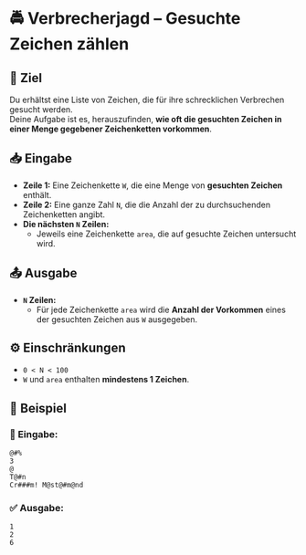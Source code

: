 # 🚔 Verbrecherjagd – Gesuchte Zeichen zählen

## 🎯 Ziel
Du erhältst eine Liste von Zeichen, die für ihre schrecklichen Verbrechen gesucht werden.  
Deine Aufgabe ist es, herauszufinden, **wie oft die gesuchten Zeichen in einer Menge gegebener Zeichenketten vorkommen**.

## 📥 Eingabe
- **Zeile 1:** Eine Zeichenkette `W`, die eine Menge von **gesuchten Zeichen** enthält.
- **Zeile 2:** Eine ganze Zahl `N`, die die Anzahl der zu durchsuchenden Zeichenketten angibt.
- **Die nächsten `N` Zeilen:**  
  - Jeweils eine Zeichenkette `area`, die auf gesuchte Zeichen untersucht wird.

## 📤 Ausgabe
- **`N` Zeilen:**  
  - Für jede Zeichenkette `area` wird die **Anzahl der Vorkommen** eines der gesuchten Zeichen aus `W` ausgegeben.

## ⚙️ Einschränkungen
- `0 < N < 100`
- `W` und `area` enthalten **mindestens 1 Zeichen**.

## 📌 Beispiel

### 📝 Eingabe:
```
@#%
3
@
T@#n
Cr###m! M@st@#m@nd
```

### ✅ Ausgabe:
```
1
2
6
```
